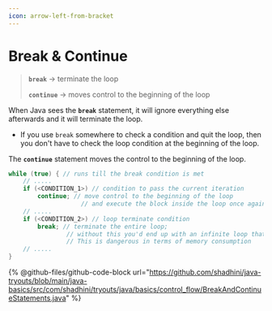 ```yaml
---
icon: arrow-left-from-bracket
---
```


# Break & Continue

> **`break`** -> terminate the loop
>
> **`continue`** -> moves control to the beginning of the loop



When Java sees the **`break`** statement, it will ignore everything else afterwards and it will terminate the loop.&#x20;

* If you use `break` somewhere to check a condition and quit the loop, then you don't have to check the loop condition at the beginning of the loop.

The **`continue`** statement moves the control to the beginning of the loop.



```java
while (true) { // runs till the break condition is met
    // .....
    if (<CONDITION_1>) // condition to pass the current iteration
        continue; // move control to the beginning of the loop 
                    // and execute the block inside the loop once again
    // .....
    if (<CONDITION_2>) // loop terminate condition
        break; // terminate the entire loop; 
                // without this you'd end up with an infinite loop that never terminates
                // This is dangerous in terms of memory consumption
    // .....
}
```



{% @github-files/github-code-block url="https://github.com/shadhini/java-tryouts/blob/main/java-basics/src/com/shadhini/tryouts/java/basics/control_flow/BreakAndContinueStatements.java" %}

